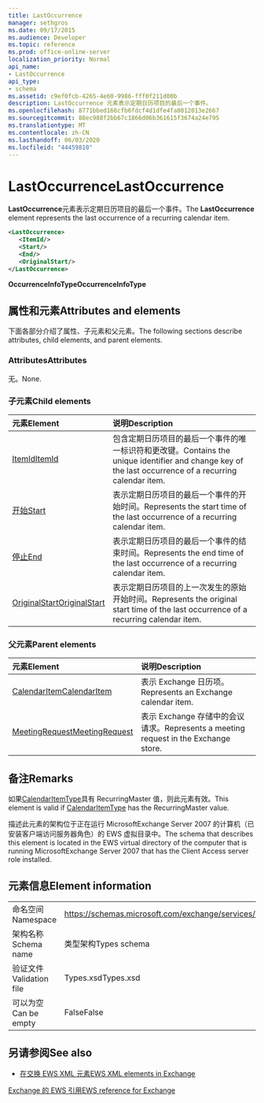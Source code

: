 ```yaml
---
title: LastOccurrence
manager: sethgros
ms.date: 09/17/2015
ms.audience: Developer
ms.topic: reference
ms.prod: office-online-server
localization_priority: Normal
api_name:
- LastOccurrence
api_type:
- schema
ms.assetid: c9ef0fcb-4265-4e60-9986-fff0f211d00b
description: LastOccurrence 元素表示定期日历项目的最后一个事件。
ms.openlocfilehash: 8771bbed166cfb6fdcf4d1dfe4fa0812013e2667
ms.sourcegitcommit: 88ec988f2bb67c1866d06b361615f3674a24e795
ms.translationtype: MT
ms.contentlocale: zh-CN
ms.lasthandoff: 06/03/2020
ms.locfileid: "44459810"
---
```

# <a name="lastoccurrence"></a><span data-ttu-id="58a06-103">LastOccurrence</span><span class="sxs-lookup"><span data-stu-id="58a06-103">LastOccurrence</span></span>

<span data-ttu-id="58a06-104">**LastOccurrence**元素表示定期日历项目的最后一个事件。</span><span class="sxs-lookup"><span data-stu-id="58a06-104">The **LastOccurrence** element represents the last occurrence of a recurring calendar item.</span></span> 
  
```xml
<LastOccurrence>
   <ItemId/>
   <Start/>
   <End/>
   <OriginalStart/>
</LastOccurrence>
```

 <span data-ttu-id="58a06-105">**OccurrenceInfoType**</span><span class="sxs-lookup"><span data-stu-id="58a06-105">**OccurrenceInfoType**</span></span>
## <a name="attributes-and-elements"></a><span data-ttu-id="58a06-106">属性和元素</span><span class="sxs-lookup"><span data-stu-id="58a06-106">Attributes and elements</span></span>

<span data-ttu-id="58a06-107">下面各部分介绍了属性、子元素和父元素。</span><span class="sxs-lookup"><span data-stu-id="58a06-107">The following sections describe attributes, child elements, and parent elements.</span></span>
  
### <a name="attributes"></a><span data-ttu-id="58a06-108">Attributes</span><span class="sxs-lookup"><span data-stu-id="58a06-108">Attributes</span></span>

<span data-ttu-id="58a06-109">无。</span><span class="sxs-lookup"><span data-stu-id="58a06-109">None.</span></span>
  
### <a name="child-elements"></a><span data-ttu-id="58a06-110">子元素</span><span class="sxs-lookup"><span data-stu-id="58a06-110">Child elements</span></span>

|<span data-ttu-id="58a06-111">**元素**</span><span class="sxs-lookup"><span data-stu-id="58a06-111">**Element**</span></span>|<span data-ttu-id="58a06-112">**说明**</span><span class="sxs-lookup"><span data-stu-id="58a06-112">**Description**</span></span>|
|:-----|:-----|
|[<span data-ttu-id="58a06-113">ItemId</span><span class="sxs-lookup"><span data-stu-id="58a06-113">ItemId</span></span>](itemid.md) <br/> |<span data-ttu-id="58a06-114">包含定期日历项目的最后一个事件的唯一标识符和更改键。</span><span class="sxs-lookup"><span data-stu-id="58a06-114">Contains the unique identifier and change key of the last occurrence of a recurring calendar item.</span></span>  <br/> |
|[<span data-ttu-id="58a06-115">开始</span><span class="sxs-lookup"><span data-stu-id="58a06-115">Start</span></span>](start.md) <br/> |<span data-ttu-id="58a06-116">表示定期日历项目的最后一个事件的开始时间。</span><span class="sxs-lookup"><span data-stu-id="58a06-116">Represents the start time of the last occurrence of a recurring calendar item.</span></span>  <br/> |
|[<span data-ttu-id="58a06-117">停止</span><span class="sxs-lookup"><span data-stu-id="58a06-117">End </span></span>](end-ex15websvcsotherref.md) <br/> |<span data-ttu-id="58a06-118">表示定期日历项目的最后一个事件的结束时间。</span><span class="sxs-lookup"><span data-stu-id="58a06-118">Represents the end time of the last occurrence of a recurring calendar item.</span></span>  <br/> |
|[<span data-ttu-id="58a06-119">OriginalStart</span><span class="sxs-lookup"><span data-stu-id="58a06-119">OriginalStart</span></span>](originalstart.md) <br/> |<span data-ttu-id="58a06-120">表示定期日历项目的上一次发生的原始开始时间。</span><span class="sxs-lookup"><span data-stu-id="58a06-120">Represents the original start time of the last occurrence of a recurring calendar item.</span></span>  <br/> |
   
### <a name="parent-elements"></a><span data-ttu-id="58a06-121">父元素</span><span class="sxs-lookup"><span data-stu-id="58a06-121">Parent elements</span></span>

|<span data-ttu-id="58a06-122">**元素**</span><span class="sxs-lookup"><span data-stu-id="58a06-122">**Element**</span></span>|<span data-ttu-id="58a06-123">**说明**</span><span class="sxs-lookup"><span data-stu-id="58a06-123">**Description**</span></span>|
|:-----|:-----|
|[<span data-ttu-id="58a06-124">CalendarItem</span><span class="sxs-lookup"><span data-stu-id="58a06-124">CalendarItem</span></span>](calendaritem.md) <br/> |<span data-ttu-id="58a06-125">表示 Exchange 日历项。</span><span class="sxs-lookup"><span data-stu-id="58a06-125">Represents an Exchange calendar item.</span></span>  <br/> |
|[<span data-ttu-id="58a06-126">MeetingRequest</span><span class="sxs-lookup"><span data-stu-id="58a06-126">MeetingRequest</span></span>](meetingrequest.md) <br/> |<span data-ttu-id="58a06-127">表示 Exchange 存储中的会议请求。</span><span class="sxs-lookup"><span data-stu-id="58a06-127">Represents a meeting request in the Exchange store.</span></span>  <br/> |
   
## <a name="remarks"></a><span data-ttu-id="58a06-128">备注</span><span class="sxs-lookup"><span data-stu-id="58a06-128">Remarks</span></span>

<span data-ttu-id="58a06-129">如果[CalendarItemType](calendaritemtype.md)具有 RecurringMaster 值，则此元素有效。</span><span class="sxs-lookup"><span data-stu-id="58a06-129">This element is valid if [CalendarItemType](calendaritemtype.md) has the RecurringMaster value.</span></span> 
  
<span data-ttu-id="58a06-130">描述此元素的架构位于正在运行 MicrosoftExchange Server 2007 的计算机（已安装客户端访问服务器角色）的 EWS 虚拟目录中。</span><span class="sxs-lookup"><span data-stu-id="58a06-130">The schema that describes this element is located in the EWS virtual directory of the computer that is running MicrosoftExchange Server 2007 that has the Client Access server role installed.</span></span>
  
## <a name="element-information"></a><span data-ttu-id="58a06-131">元素信息</span><span class="sxs-lookup"><span data-stu-id="58a06-131">Element information</span></span>

|||
|:-----|:-----|
|<span data-ttu-id="58a06-132">命名空间</span><span class="sxs-lookup"><span data-stu-id="58a06-132">Namespace</span></span>  <br/> |https://schemas.microsoft.com/exchange/services/2006/types  <br/> |
|<span data-ttu-id="58a06-133">架构名称</span><span class="sxs-lookup"><span data-stu-id="58a06-133">Schema name</span></span>  <br/> |<span data-ttu-id="58a06-134">类型架构</span><span class="sxs-lookup"><span data-stu-id="58a06-134">Types schema</span></span>  <br/> |
|<span data-ttu-id="58a06-135">验证文件</span><span class="sxs-lookup"><span data-stu-id="58a06-135">Validation file</span></span>  <br/> |<span data-ttu-id="58a06-136">Types.xsd</span><span class="sxs-lookup"><span data-stu-id="58a06-136">Types.xsd</span></span>  <br/> |
|<span data-ttu-id="58a06-137">可以为空</span><span class="sxs-lookup"><span data-stu-id="58a06-137">Can be empty</span></span>  <br/> |<span data-ttu-id="58a06-138">False</span><span class="sxs-lookup"><span data-stu-id="58a06-138">False</span></span>  <br/> |
   
## <a name="see-also"></a><span data-ttu-id="58a06-139">另请参阅</span><span class="sxs-lookup"><span data-stu-id="58a06-139">See also</span></span>



- [<span data-ttu-id="58a06-140">在交换 EWS XML 元素</span><span class="sxs-lookup"><span data-stu-id="58a06-140">EWS XML elements in Exchange</span></span>](ews-xml-elements-in-exchange.md)
  
[<span data-ttu-id="58a06-141">Exchange 的 EWS 引用</span><span class="sxs-lookup"><span data-stu-id="58a06-141">EWS reference for Exchange</span></span>](ews-reference-for-exchange.md)

